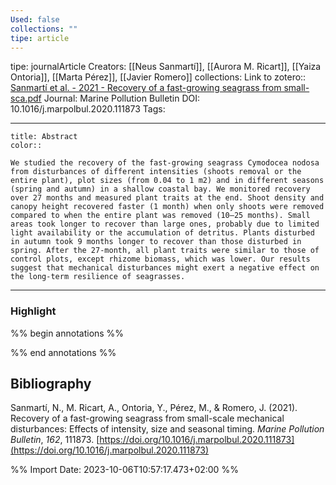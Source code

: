 ```yaml
---
Used: false
collections: ""
tipe: article
---
```

tipe: journalArticle
Creators: [[Neus Sanmartí]], [[Aurora M. Ricart]], [[Yaiza Ontoria]], [[Marta Pérez]], [[Javier Romero]]
collections: 
Link to zotero:: [Sanmartí et al. - 2021 - Recovery of a fast-growing seagrass from small-sca.pdf](zotero://select/library/items/C7EF9WET)
Journal: Marine Pollution Bulletin
DOI: 10.1016/j.marpolbul.2020.111873
Tags: 

---
```ad-note
title: Abstract
color:: 

We studied the recovery of the fast-growing seagrass Cymodocea nodosa from disturbances of different intensities (shoots removal or the entire plant), plot sizes (from 0.04 to 1 m2) and in different seasons (spring and autumn) in a shallow coastal bay. We monitored recovery over 27 months and measured plant traits at the end. Shoot density and canopy height recovered faster (1 month) when only shoots were removed compared to when the entire plant was removed (10–25 months). Small areas took longer to recover than large ones, probably due to limited light availability or the accumulation of detritus. Plants disturbed in autumn took 9 months longer to recover than those disturbed in spring. After the 27-month, all plant traits were similar to those of control plots, except rhizome biomass, which was lower. Our results suggest that mechanical disturbances might exert a negative effect on the long-term resilience of seagrasses.

```

---
### Highlight

%% begin annotations %%

%% end annotations %%

## Bibliography

Sanmartí, N., M. Ricart, A., Ontoria, Y., Pérez, M., & Romero, J. (2021). Recovery of a fast-growing seagrass from small-scale mechanical disturbances: Effects of intensity, size and seasonal timing. _Marine Pollution Bulletin_, _162_, 111873. [https://doi.org/10.1016/j.marpolbul.2020.111873](https://doi.org/10.1016/j.marpolbul.2020.111873)

%% Import Date: 2023-10-06T10:57:17.473+02:00 %%

